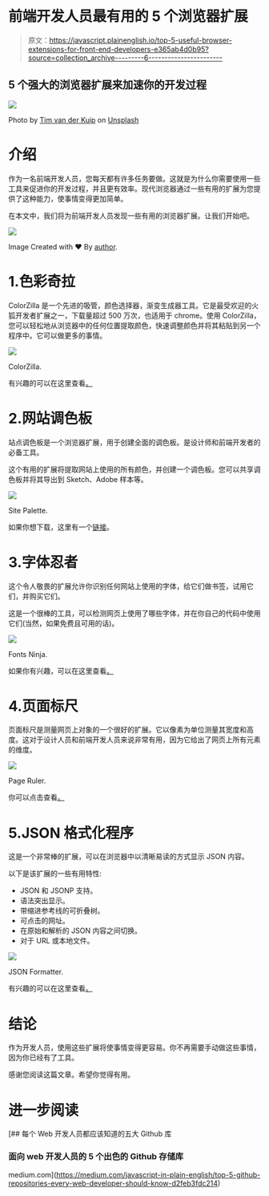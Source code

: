 # 前端开发人员最有用的 5 个浏览器扩展

> 原文：<https://javascript.plainenglish.io/top-5-useful-browser-extensions-for-front-end-developers-e365ab4d0b95?source=collection_archive---------6----------------------->

## 5 个强大的浏览器扩展来加速你的开发过程

![](img/35a82fd2d85c6575e6acdcb4fa441095.png)

Photo by [Tim van der Kuip](https://unsplash.com/@timmykp?utm_source=medium&utm_medium=referral) on [Unsplash](https://unsplash.com?utm_source=medium&utm_medium=referral)

# 介绍

作为一名前端开发人员，您每天都有许多任务要做。这就是为什么你需要使用一些工具来促进你的开发过程，并且更有效率。现代浏览器通过一些有用的扩展为您提供了这种能力，使事情变得更加简单。

在本文中，我们将为前端开发人员发现一些有用的浏览器扩展。让我们开始吧。

![](img/7c0066801c9250d3d9c088ab198febc4.png)

Image Created with ❤️️ By [author](https://mehdiouss315.medium.com/).

# 1.色彩奇拉

ColorZilla 是一个先进的吸管，颜色选择器，渐变生成器工具。它是最受欢迎的火狐开发者扩展之一，下载量超过 500 万次，也适用于 chrome。使用 ColorZilla，您可以轻松地从浏览器中的任何位置提取颜色，快速调整颜色并将其粘贴到另一个程序中。它可以做更多的事情。

![](img/3367382550e8b3635dfec39b1016aad1.png)

ColorZilla.

有兴趣的可以在这里查看[。](https://chrome.google.com/webstore/detail/colorzilla/bhlhnicpbhignbdhedgjhgdocnmhomnp)

# 2.网站调色板

站点调色板是一个浏览器扩展，用于创建全面的调色板。是设计师和前端开发者的必备工具。

这个有用的扩展将提取网站上使用的所有颜色，并创建一个调色板。您可以共享调色板并将其导出到 Sketch、Adobe 样本等。

![](img/5c645350d53dcd0f8c6958c03e174bed.png)

Site Palette.

如果你想下载，这里有一个[链接](https://chrome.google.com/webstore/detail/site-palette/pekhihjiehdafocefoimckjpbkegknoh?ref=designrevision.com)。

# 3.字体忍者

这个令人敬畏的扩展允许你识别任何网站上使用的字体，给它们做书签，试用它们，并购买它们。

这是一个很棒的工具，可以检测网页上使用了哪些字体，并在你自己的代码中使用它们(当然，如果免费且可用的话)。

![](img/261d970808829f466a3e1c08ae7663bd.png)

Fonts Ninja.

如果你有兴趣，可以在这里查看[。](https://chrome.google.com/webstore/detail/fonts-ninja/eljapbgkmlngdpckoiiibecpemleclhh)

# 4.页面标尺

页面标尺是测量网页上对象的一个很好的扩展。它以像素为单位测量其宽度和高度。这对于设计人员和前端开发人员来说非常有用，因为它给出了网页上所有元素的维度。

![](img/4cecccb21da526b82d89509e2d40178c.png)

Page Ruler.

你可以点击查看[。](https://chrome.google.com/webstore/detail/page-ruler/idhjfgkakeliobkfbijghiaklmiaheag?hl=en)

# 5.JSON 格式化程序

这是一个非常棒的扩展，可以在浏览器中以清晰易读的方式显示 JSON 内容。

以下是该扩展的一些有用特性:

*   JSON 和 JSONP 支持。
*   语法突出显示。
*   带缩进参考线的可折叠树。
*   可点击的网址。
*   在原始和解析的 JSON 内容之间切换。
*   对于 URL 或本地文件。

![](img/154ff5343de7a44e818fa86eda430423.png)

JSON Formatter.

有兴趣的可以在这里查看[。](https://chrome.google.com/webstore/detail/json-formatter/bcjindcccaagfpapjjmafapmmgkkhgoa?hl=en)

# 结论

作为开发人员，使用这些扩展将使事情变得更容易。你不再需要手动做这些事情，因为你已经有了工具。

感谢您阅读这篇文章。希望你觉得有用。

# 进一步阅读

[](https://medium.com/javascript-in-plain-english/top-5-github-repositories-every-web-developer-should-know-d2feb3fdc214) [## 每个 Web 开发人员都应该知道的五大 Github 库

### 面向 web 开发人员的 5 个出色的 Github 存储库

medium.com](https://medium.com/javascript-in-plain-english/top-5-github-repositories-every-web-developer-should-know-d2feb3fdc214)